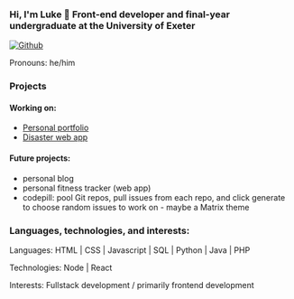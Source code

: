 ### Hi, I'm Luke 👋 Front-end developer and final-year undergraduate at the University of Exeter

[![Github](https://img.shields.io/github/followers/lc796?label=Follow&style=social)](https://github.com/lc796)

Pronouns: he/him

### Projects
#### Working on:
- [Personal portfolio](https://www.lukecs.dev)
- [Disaster web app](https://disaster.lukecs.dev)

#### Future projects:
- personal blog
- personal fitness tracker (web app)
- codepill: pool Git repos, pull issues from each repo, and click generate to choose random issues to work on - maybe a Matrix theme

### Languages, technologies, and interests:
Languages: HTML | CSS | Javascript | SQL | Python | Java | PHP

Technologies: Node | React

Interests: Fullstack development / primarily frontend development
